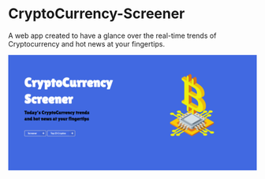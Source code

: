 # CryptoCurrency-Screener
A web app created to have a glance over the real-time trends of Cryptocurrency and hot news at your fingertips.

![cover_page](static/images/cover.png)